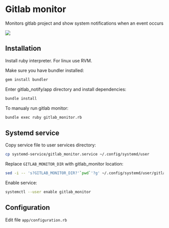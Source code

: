 # Gitlab monitor

Monitors gitlab project and show system notifications when an event occurs

![](iscreen1.png)

## Installation

Install ruby interpreter. For linux use RVM.

Make sure you have bundler installed:

```sh
gem install bundler
```

Enter gitlab_notify/app directory and install dependencies:

```sh
bundle install
```

To manualy run gitlab monitor:

```sh
bundle exec ruby gitlab_monitor.rb
```

## Systemd service

Copy service file to user services directory:

```sh
cp systemd-service/gitlab_monitor.service ~/.config/systemd/user
```

Replace `GITLAB_MONITOR_DIR` with gitlab_monitor location:

```sh
sed -i -- 's?GITLAB_MONITOR_DIR?'`pwd`'?g' ~/.config/systemd/user/gitlab_monitor.service
```

Enable service:

```sh
systemctl --user enable gitlab_monitor
```

## Configuration

Edit file `app/configuration.rb`
